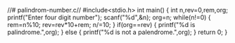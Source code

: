 //# palindrom-number.c//
#include<stdio.h>
int main()
{
    int n,rev=0,rem,org;
    printf("Enter four digit number");
    scanf("%d",&n);
    org=n;
    while(n!=0)
    {
        rem=n%10;
        rev=rev*10+rem;
        n/=10;
    }
    if(org==rev)
    {
        printf("%d is palindrome.",org);
    }
    else
    {
        printf("%d is not a palendrome.",org);
    }
    return 0;
}
